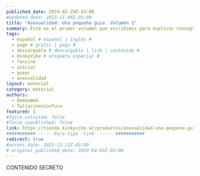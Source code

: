 ```yaml
---
published_date: 2019-02-29Z-03:00
#updated_date: 2023-11-04Z-03:00
title: "Asexualidad: Una pequeña guía. Volumen 1"
summary: Este es el primer volumen que escribimos para explicar conceptos introductorios respecto a la asexualidad, una orientación más dentro del bello arcoiris de la sexualidad
tags:
  - español # español | inglés #
  - pago # gratis | pago #
  - descargable # descargable | link | contenido #
  - KinkyVibe # etiqueta especial #
  - fanzine
  - inicial
  - queer
  - asexualidad
layout: material
category: material
authors:
  - DemonWeb
  - TallarinesConTuco
featured: 1
#force_unlisted: false
#force_unpublished: false
link: https://tienda.kinkyvibe.ar/productos/asexualidad-una-pequena-guia-volumen-1-version-digital/
########### ----- Para tipo 'link' ----- ###########
redirect: true
#access_date: 2023-11-21Z-03:00
# original_published_date: 2010-04-03Z-03:00
---
```


CONTENIDO SECRETO